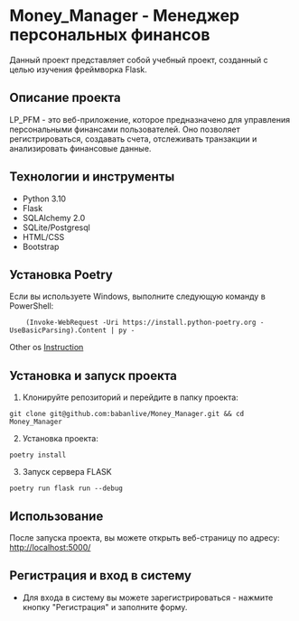 # Money_Manager - Менеджер персональных финансов

Данный проект представляет собой учебный проект, созданный с целью изучения фреймворка Flask.

## Описание проекта

LP_PFM - это веб-приложение, которое предназначено для управления персональными финансами пользователей. Оно позволяет регистрироваться, создавать счета, отслеживать транзакции и анализировать финансовые данные.

## Технологии и инструменты

- Python 3.10
- Flask
- SQLAlchemy 2.0
- SQLite/Postgresql
- HTML/CSS
- Bootstrap

## Установка Poetry

Если вы используете Windows, выполните следующую команду в PowerShell:
```power shell
    (Invoke-WebRequest -Uri https://install.python-poetry.org -UseBasicParsing).Content | py -
```

Other os
[Instruction](https://python-poetry.org/docs/#installation)

## Установка и запуск проекта

1. Клонируйте репозиторий и перейдите в папку проекта:

`git clone git@github.com:babanlive/Money_Manager.git && cd Money_Manager`

2. Установка проекта:

```shell
poetry install
```

3. Запуск сервера FLASK

```shell
poetry run flask run --debug
```

## Использование

После запуска проекта, вы можете открыть веб-страницу по адресу:\
[http://localhost:5000/](http://localhost:5000/)

## Регистрация и вход в систему
- Для входа в систему вы можете зарегистрироваться - нажмите кнопку "Регистрация" и заполните форму.